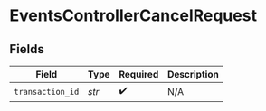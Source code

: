 # EventsControllerCancelRequest


## Fields

| Field              | Type               | Required           | Description        |
| ------------------ | ------------------ | ------------------ | ------------------ |
| `transaction_id`   | *str*              | :heavy_check_mark: | N/A                |